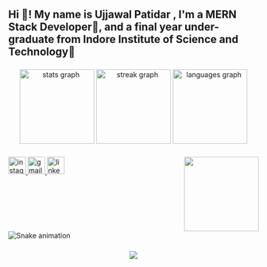 <h2 align="left">Hi 👋! My name is Ujjawal Patidar , I'm a MERN Stack Developer🤩, and a final year under-graduate from Indore Institute of Science and Technology🤞</h2>

###

<div align="center">
  <img src="https://github-readme-stats.vercel.app/api?username=ujjawalpatidar025&hide_title=false&hide_rank=false&show_icons=true&include_all_commits=true&count_private=true&disable_animations=false&theme=dracula&locale=en&hide_border=false" height="150" alt="stats graph"  />
  <img src="https://streak-stats.demolab.com?user=ujjawalpatidar025&locale=en&mode=daily&theme=dracula&hide_border=false&border_radius=5" height="150" alt="streak graph"  />
  <img src="https://github-readme-stats.vercel.app/api/top-langs?username=ujjawalpatidar025&locale=en&hide_title=false&layout=compact&card_width=320&langs_count=5&theme=dracula&hide_border=false" height="150" alt="languages graph"  />
</div>

###

<img align="right" height="150" src="https://i.pinimg.com/originals/5b/ea/35/5bea35af95955f8846988744c8e47874.jpg"  />

###


###

<div align="left">
  <a href="https://www.instagram.com/its_U_jjawal/" target="_blank">
    <img src="https://img.shields.io/static/v1?message=Instagram&logo=instagram&label=&color=E4405F&logoColor=white&labelColor=&style=for-the-badge" height="35" alt="instagram logo"  />
  </a>
  <a href="mailto:ujjawalpatidarjobs@gmail.com" target="_blank">
    <img src="https://img.shields.io/static/v1?message=Gmail&logo=gmail&label=&color=D14836&logoColor=white&labelColor=&style=for-the-badge" height="35" alt="gmail logo"  />
  </a>
  <a href="https://www.linkedin.com/in/ujjawal-patidar" target="_blank">
    <img src="https://img.shields.io/static/v1?message=LinkedIn&logo=linkedin&label=&color=0077B5&logoColor=white&labelColor=&style=for-the-badge" height="35" alt="linkedin logo"  />
  </a>
</div>

###

<br clear="both">

<img src="https://raw.githubusercontent.com/ujjawalpatidar025/ujjawalpatidar025/output/snake.svg" alt="Snake animation" />

###

<div align="center">
  <img src="https://profile-counter.glitch.me/ujjawalpatidar025/count.svg?"  />
</div>

###
